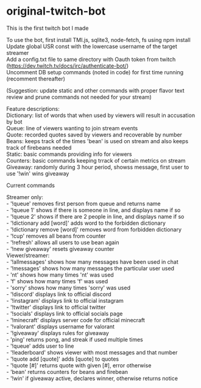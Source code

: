 # original-twitch-bot
This is the first twitch bot I made  <br>

To use the bot, first install TMI.js, sqlite3, node-fetch, fs using npm install  <br>
Update global USR const with the lowercase username of the target streamer  <br>
Add a config.txt file to same directory with Oauth token from twitch (https://dev.twitch.tv/docs/irc/authenticate-bot/)  <br>
Uncomment DB setup commands (noted in code) for first time running (recomment thereafter)  <br>

(Suggestion: update static and other commands with proper flavor text review and prune commands not needed for your stream)  <br>

Feature descriptions:  <br>
  Dictionary: list of words that when used by viewers will result in accusation by bot  <br>
  Queue: line of viewers wanting to join stream events  <br>
  Quote: recorded quotes saved by viewers and recoverable by number  <br>
  Beans: keeps track of the times 'bean' is used on stream and also keeps track of firebeans needed  <br>
  Static: basic commands providing info for viewers  <br>
  Counters: basic commands keeping trrack of certain metrics on stream  <br>
  Giveaway: randomly during 3 hour period, showss message, first user to use '!win' wins giveaway  <br>
  
Current commands

  Streamer only:  <br>
    - '!queue' removes first person from queue and returns name  <br>
    - '!queue 1' shows if there is someone in line, and displays name if so  <br>
    - '!queue 2' shows if there are 2 people in line, and displays name if so  <br>
    - '!dictionary add [word]' adds word to the forbidden dictionary  <br>
    - '!dictionary remove [word]' removes word from forbidden dictionary  <br>
    - '!cup' removes all beans from counter  <br>
    - '!refresh' allows all users to use bean again  <br>
    - '!new giveaway' resets giveaway counter  <br>
   Viewer/streamer:  <br>
    - '!allmessages' shows how many messages have been used in chat  <br>
    - '!messages' shows how many messages the particular user used  <br>
    - 'nt' shows how many times 'nt' was used  <br>
    - 'f' shows how many times 'f' was used  <br>
    - 'sorry' shows how many times 'sorry' was used  <br>
    - '!discord' displays link to official discord  <br>
    - '!instagram' displays link to official instagram  <br>
    - '!twitter' displays link to official twitter  <br>
    - '!socials' displays link to official socials page  <br>
    - '!minecraft' displays server code for official minecraft  <br>
    - '!valorant' displays username for valorant  <br>
    - '!giveaway' displays rules for giveaway  <br>
    - 'ping' returns pong, and streak if used multiple times  <br>
    - '!queue' adds user to line  <br>
    -  '!leaderboard' shows viewer with most messages and that number  <br>
    - '!quote add [quote]' adds [quote] to quotes  <br>
    - '!quote [#]' returns quote with given [#], error otherwise  <br>
    - 'bean' returns counters for beans and firebean  <br>
    - '!win' if giveaway active, declares winner, otherwise returns notice  <br>
